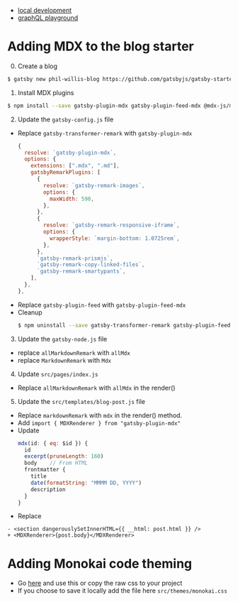 
- [local development](http://localhost:8000)
- [graphQL playground](http://localhost:8000/___graphql)

# Adding MDX to the blog starter
0. Create a blog
```sh
$ gatsby new phil-willis-blog https://github.com/gatsbyjs/gatsby-starter-blog
```

1. Install MDX plugins
```sh
$ npm install --save gatsby-plugin-mdx gatsby-plugin-feed-mdx @mdx-js/mdx @mdx-js/react
```

2. Update the `gatsby-config.js` file
- Replace `gatsby-transformer-remark` with `gatsby-plugin-mdx`
  ```js
  {
    resolve: `gatsby-plugin-mdx`,
    options: {
      extensions: [".mdx", ".md"],
      gatsbyRemarkPlugins: [
        {
          resolve: `gatsby-remark-images`,
          options: {
            maxWidth: 590,
          },
        },
        {
          resolve: `gatsby-remark-responsive-iframe`,
          options: {
            wrapperStyle: `margin-bottom: 1.0725rem`,
          },
        },
        `gatsby-remark-prismjs`,
        `gatsby-remark-copy-linked-files`,
        `gatsby-remark-smartypants`,
      ],
    },
  },
  ```
- Replace  `gatsby-plugin-feed` with  `gatsby-plugin-feed-mdx`
- Cleanup
  ```sh
  $ npm uninstall --save gatsby-transformer-remark gatsby-plugin-feed
  ```

3. Update the `gatsby-node.js` file
  - replace `allMarkdownRemark` with `allMdx`
  - replace `MarkdownRemark` with `Mdx`

4. Update `src/pages/index.js`
  - Replace `allMarkdownRemark` with `allMdx` in the render() 

5. Update the `src/templates/blog-post.js` file
  - Replace `markdownRemark` with `mdx` in the render() method.
  - Add `import { MDXRenderer } from "gatsby-plugin-mdx"`
  - Update 
    ```js
    mdx(id: { eq: $id }) {
      id
      excerpt(pruneLength: 160)
      body    // From HTML
      frontmatter {
        title
        date(formatString: "MMMM DD, YYYY")
        description
      }
    }
    ```
  - Replace 
  ```
  - <section dangerouslySetInnerHTML={{ __html: post.html }} />
  + <MDXRenderer>{post.body}</MDXRenderer>
  ```

# Adding Monokai code theming
- Go [here](https://github.com/Swaagie/prismjs-monokai) and use this or copy the raw css to your project
- If you choose to save it locally add the file here `src/themes/monokai.css`